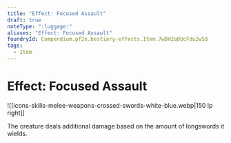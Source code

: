 ```yaml
---
title: "Effect: Focused Assault"
draft: true
noteType: ":luggage:"
aliases: "Effect: Focused Assault"
foundryId: Compendium.pf2e.bestiary-effects.Item.7wDH2q0UcFdu2w58
tags:
  - Item
---
```


# Effect: Focused Assault
![[icons-skills-melee-weapons-crossed-swords-white-blue.webp|150 lp right]]

The creature deals additional damage based on the amount of longswords it wields.
